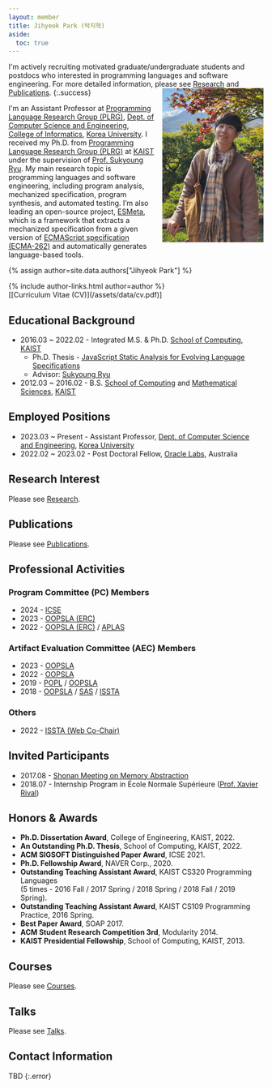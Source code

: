 ```yaml
---
layout: member
title: Jihyeok Park (박지혁)
aside:
  toc: true
---
```

I'm actively recruiting motivated graduate/undergraduate students and
postdocs who interested in programming languages and software engineering.
For more detailed information, please see [Research](/research) and
[Publications](/publications).
{:.success}
<img align="right" style="margin-left: 1em" src="/assets/images/members/jihyeok.park.jpg" width="200px">

I'm an Assistant Professor at [Programming Language Research Group
(PLRG)](/), [Dept. of Computer Science and Engineering](https://cs.korea.ac.kr),
[College of Informatics](https://info.korea.edu), [Korea
University](https://www.korea.ac.kr). I received my Ph.D. from [Programming
Language Research Group (PLRG)](https://plrg.kaist.ac.kr) at
[KAIST](https://www.kaist.ac.kr) under the supervision of [Prof. Sukyoung
Ryu](https://plrg.kaist.ac.kr/ryu). My main research topic is programming
languages and software engineering, including program analysis, mechanized
specification, program synthesis, and automated testing. I’m also leading an
open-source project, [ESMeta](https://github.com/es-meta/esmeta), which is a
framework that extracts a mechanized specification from a given version of
[ECMAScript specification (ECMA-262)](https://tc39.es/ecma262/) and
automatically generates language-based tools.

<!-- include author links -->
{% assign author=site.data.authors["Jihyeok Park"] %}
<div>{% include author-links.html author=author %}</div>
[[Curriculum Vitae (CV)](/assets/data/cv.pdf)]


## Educational Background

- 2016.03 ~ 2022.02 - Integrated M.S. & Ph.D. [School of Computing](https://cs.kaist.ac.kr/), [KAIST](https://www.kaist.ac.kr/kr/)
  - Ph.D. Thesis - [JavaScript Static Analysis for Evolving Language Specifications](/assets/data/publication/thesis22-park.pdf)
  - Advisor: [Sukyoung Ryu](https://plrg.kaist.ac.kr/ryu)
- 2012.03 ~ 2016.02 - B.S. [School of Computing](https://cs.kaist.ac.kr/) and [Mathematical Sciences](https://mathsci.kaist.ac.kr), [KAIST](https://www.kaist.ac.kr/kr/)


## Employed Positions
- 2023.03 ~ Present - Assistant Professor, [Dept. of Computer Science and Engineering](https://cs.korea.ac.kr), [Korea University](https://www.korea.ac.kr)
- 2022.02 ~ 2023.02 - Post Doctoral Fellow, [Oracle Labs](https://labs.oracle.com), Australia


## Research Interest
Please see [Research](/research).


## Publications
Please see [Publications](/publications).


## Professional Activities

### Program Committee (PC) Members

- 2024 -
  [ICSE](https://conf.researchr.org/home/icse-2024)
- 2023 -
  [OOPSLA (ERC)](https://2023.splashcon.org/track/splash-2023-oopsla)
- 2022 -
  [OOPSLA (ERC)](https://2023.splashcon.org/track/splash-2022-oopsla) /
  [APLAS](https://conf.researchr.org/home/aplas-2022)

### Artifact Evaluation Committee (AEC) Members

- 2023 -
  [OOPSLA](https://2023.splashcon.org/track/splash-2023-oopsla)
- 2022 -
  [OOPSLA](https://2023.splashcon.org/track/splash-2022-oopsla)
- 2019 -
  [POPL](https://popl19.sigplan.org/track/POPL-2019-Research-Papers) /
  [OOPSLA](https://conf.researchr.org/track/splash-2019/splash-2019-oopsla)
- 2018 -
  [OOPSLA](https://conf.researchr.org/track/splash-2018/splash-2018-OOPSLA) /
  [SAS](https://staticanalysis.org/sas2018/sas2018.html) /
  [ISSTA](https://conf.researchr.org/home/issta-2018)

### Others
- 2022 -
  [ISSTA (Web Co-Chair)](https://conf.researchr.org/home/issta-2022)


## Invited Participants
- 2017.08 - [Shonan Meeting on Memory Abstraction](https://shonan.nii.ac.jp/archives/seminar/108/)
- 2018.07 - Internship Program in École Normale Supérieure ([Prof. Xavier Rival](https://www.di.ens.fr/~rival/))


## Honors & Awards
- **Ph.D. Dissertation Award**, College of Engineering, KAIST, 2022.
- **An Outstanding Ph.D. Thesis**, School of Computing, KAIST, 2022.
- **ACM SIGSOFT Distinguished Paper Award**, ICSE 2021.
- **Ph.D. Fellowship Award**, NAVER Corp., 2020.
- **Outstanding Teaching Assistant Award**, KAIST CS320 Programming Languages <br>
  (5 times - 2016 Fall / 2017 Spring / 2018 Spring / 2018 Fall / 2019 Spring).
- **Outstanding Teaching Assistant Award**, KAIST CS109 Programming Practice, 2016 Spring.
- **Best Paper Award**, SOAP 2017.
- **ACM Student Research Competition 3rd**, Modularity 2014.
- **KAIST Presidential Fellowship**, School of Computing, KAIST, 2013.


## Courses
Please see [Courses](/courses).


## Talks
Please see [Talks](/talks).


## Contact Information

TBD
{:.error}
